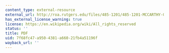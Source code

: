 ```yaml
---
content_type: external-resource
external_url: http://roa.rutgers.edu/files/485-1201/485-1201-MCCARTHY-0-5.PDF
has_external_license_warning: true
license: https://en.wikipedia.org/wiki/All_rights_reserved
status: ''
title: PDF
uid: 7f68fc47-a950-4381-a660-21fb4a51196f
wayback_url: ''
---
```

